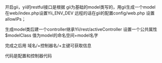 开启gii，yii的restful接口是根据 gii为基础的model类写的，用gii生成一个model
在web/index.php设置Yii_ENV_DEV
远程的话在gii的配置config/web.php  设置allowIPs；

生成model类后建一个controller继承Yii/rest/activeController
设置一个公共属性$modelClass 值为model的命名空间+model名字

完成之后用 域名/+控制器名/+主键可获取信息

代码是配置和控制器代码
